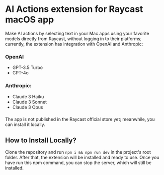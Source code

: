# AI Actions extension for Raycast macOS app

Make AI actions by selecting text in your Mac apps using your favorite models directly from Raycast, without logging in to their platforms; currently, the extension has integration with OpenAI and Anthropic:

### OpenAI

- GPT-3.5 Turbo
- GPT-4o

### Anthropic:

- Claude 3 Haiku
- Claude 3 Sonnet
- Claude 3 Opus

###

The app is not published in the Raycast official store yet; meanwhile, you can install it locally.

## How to Install Locally?

Clone the repository and run `npm i && npm run dev` in the project's root folder. After that, the extension will be installed and ready to use. Once you have run this npm command, you can stop the server, which will still be installed.
